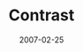 ---
layout: message
category: message
series: "Kingdom"
title: "Contrast"
date: 2007-02-25
message_id: 30
---